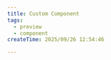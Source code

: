 ```yaml
---
title: Custom Component
tags:
  - preview
  - component
createTime: 2025/09/26 12:54:46

---
```


<CustomComponent />
